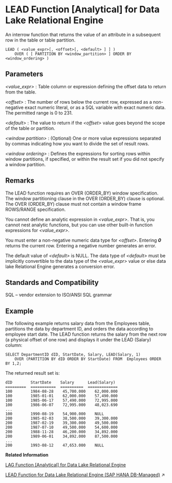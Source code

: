 <!-- loioa55d051484f21015b82fe3d1795a7a94 -->

# LEAD Function \[Analytical\] for Data Lake Relational Engine

An interrow function that returns the value of an attribute in a subsequent row in the table or table partition.



```
LEAD ( <value_expr>[, <offset>[, <default> ] ] ) 
    OVER ( [ PARTITION BY <window_partition> ] ORDER BY <window_ordering> )
```



<a name="loioa55d051484f21015b82fe3d1795a7a94__LEAD_parm1"/>

## Parameters

 *<value\_expr\>*
 :   Table column or expression defining the offset data to return from the table.

  *<offset\>*
 :   The number of rows below the current row, expressed as a non-negative exact numeric literal, or as a SQL variable with exact numeric data. The permitted range is 0 to 231.

  *<default\>*
 :   The value to return if the *<offset\>* value goes beyond the scope of the table or partition.

  *<window partition\>*
 :   \(Optional\) One or more value expressions separated by commas indicating how you want to divide the set of result rows.

  *<window ordering\>*
 :   Defines the expressions for sorting rows within window partitions, if specified, or within the result set if you did not specify a window partition.

 

<a name="loioa55d051484f21015b82fe3d1795a7a94__LEAD_remarks1"/>

## Remarks

The LEAD function requires an OVER \(ORDER\_BY\) window specification. The window partitioning clause in the OVER \(ORDER\_BY\) clause is optional. The OVER \(ORDER\_BY\) clause must not contain a window frame ROWS/RANGE specification.

You cannot define an analytic expression in *<value\_expr\>*. That is, you cannot nest analytic functions, but you can use other built-in function expressions for *<value\_expr\>*.

You must enter a non-negative numeric data type for *<offset\>*. Entering ***0*** returns the current row. Entering a negative number generates an error.

The default value of *<default\>* is NULL. The data type of *<default\>* must be implicitly convertible to the data type of the *<value\_expr\>* value or else data lake Relational Engine generates a conversion error.



<a name="loioa55d051484f21015b82fe3d1795a7a94__LEAD_standards1"/>

## Standards and Compatibility

SQL – vendor extension to ISO/ANSI SQL grammar



<a name="loioa55d051484f21015b82fe3d1795a7a94__LEAD_example1"/>

## Example

The following example returns salary data from the Employees table, partitions the data by department ID, and orders the data according to employee start date. The LEAD function returns the salary from the next row \(a physical offset of one row\) and displays it under the LEAD \(Salary\) column:

```
SELECT DepartmentID dID, StartDate, Salary, LEAD(Salary, 1) 
    OVER (PARTITION BY dID ORDER BY StartDate) FROM  Employees ORDER BY 1,2;
```

The returned result set is:

```
dID        StartDate    Salary      Lead(Salary)
=========  ===========  ==========  =============
100        1984-08-28    45,700.000    62,000.000
100        1985-01-01    62,000.000    57,490.000
100        1985-06-17    57,490.000    72,995.000
100        1986-06-07    72,995.000    48,023.690
...
100        1990-08-19    54,900.000    NULL
200        1985-02-03    38,500.000    39,300.000
200        1987-02-19    39,300.000    49,500.000
200        1987-07-10    49,500.000    54,600.000
200        1988-11-28    46,200.000    34,892.000
200        1989-06-01    34,892.000    87,500.000
...
200        1993-08-12    47,653.000    NULL
```

**Related Information**  


[LAG Function \[Analytical\] for Data Lake Relational Engine](lag-function-analytical-for-data-lake-relational-engine-a55b772.md "An interrow function that returns the value of an attribute in a previous row in the table or table partition.")

[LEAD Function for Data Lake Relational Engine (SAP HANA DB-Managed)](https://help.sap.com/viewer/a898e08b84f21015969fa437e89860c8/2023_1_QRC/en-US/b6a23b08149640eab401cd98acf6b638.html "An interrow function that returns the value of an attribute in a subsequent row in the table or table partition.") :arrow_upper_right:

